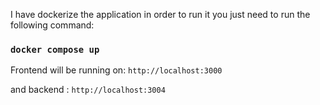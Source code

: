 I have dockerize the application in order to run it you just need to run the following command:
### `docker compose up`


Frontend will be running on: `http://localhost:3000`

and backend : `http://localhost:3004`